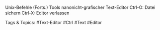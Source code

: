 Unix-Befehle (Forts.)
Tools
nanonicht-graﬁscher Text-Editor
Ctrl-O: Datei sichern
Ctrl-X: Editor verlassen

   Tags & Topics:
   #Text-Editor
   #Ctrl
   #Text
   #Editor